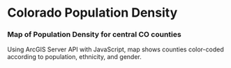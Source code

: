 # Colorado Population Density

### Map of Population Density for central CO counties
Using ArcGIS Server API with JavaScript, map shows counties color-coded according to population, ethnicity, and gender.
